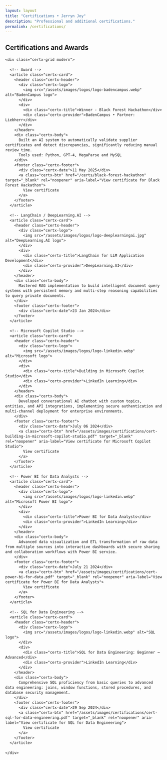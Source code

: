 ```yaml
---
layout: layout
title: "Certifications • Jerryn Joy"
description: "Professional and additional certifications."
permalink: /certifications/
---
```


<section id="certifications" class="certifications-section">
  <div class="container">
    <div class="section-header">
      <h2 class="section-title">Certifications and Awards</h2>
    </div>

    <div class="certx-grid modern">

      <!-- Award -->
      <article class="certx-card">
        <header class="certx-header">
          <div class="certx-logo">
            <img src="/assets/images/logos/logo-badencampus.webp" alt="BadenCampus logo">
          </div>
          <div>
            <div class="certx-title">Winner - Black Forest Hackathon</div>
            <div class="certx-provider">BadenCampus • Partner: Liebherr</div>
          </div>
        </header>
        <div class="certx-body">
          Built an AI system to automatically validate supplier certificates and detect discrepancies, significantly reducing manual review time.
          Tools used: Python, GPT-4, MegaParse and MySQL
        </div>
        <footer class="certx-footer">
          <div class="certx-date">11 May 2025</div>
          <a class="certx-btn" href="/certs/black-forest-hackathon" target="_blank" rel="noopener" aria-label="View certificate for Black Forest Hackathon">
            View certificate
          </a>
        </footer>
      </article>

      <!-- LangChain / DeepLearning.AI -->
      <article class="certx-card">
        <header class="certx-header">
          <div class="certx-logo">
            <img src="/assets/images/logos/logo-deeplearningai.jpg" alt="DeepLearning.AI logo">
          </div>
          <div>
            <div class="certx-title">LangChain for LLM Application Development</div>
            <div class="certx-provider">DeepLearning.AI</div>
          </div>
        </header>
        <div class="certx-body">
          Mastered RAG implementation to build intelligent document query systems with persistent memory and multi-step reasoning capabilities to query private documents.
        </div>
        <footer class="certx-footer">
          <div class="certx-date">23 Jan 2024</div>
        </footer>
      </article>

      <!-- Microsoft Copilot Studio -->
      <article class="certx-card">
        <header class="certx-header">
          <div class="certx-logo">
            <img src="/assets/images/logos/logo-linkedin.webp" alt="Microsoft logo">
          </div>
          <div>
            <div class="certx-title">Building in Microsoft Copilot Studio</div>
            <div class="certx-provider">LinkedIn Learning</div>
          </div>
        </header>
        <div class="certx-body">
          Developed conversational AI chatbot with custom topics, entities, and API integrations, implementing secure authentication and multi-channel deployment for enterprise environments.
        </div>
        <footer class="certx-footer">
          <div class="certx-date">July 06 2024</div>
          <a class="certx-btn" href="/assets/images/certifications/cert-building-in-microsoft-copilot-studio.pdf" target="_blank" rel="noopener" aria-label="View certificate for Microsoft Copilot Studio">
            View certificate
          </a>
        </footer>
      </article>

      <!-- Power BI for Data Analysts -->
      <article class="certx-card">
        <header class="certx-header">
          <div class="certx-logo">
            <img src="/assets/images/logos/logo-linkedin.webp" alt="Microsoft Power BI logo">
          </div>
          <div>
            <div class="certx-title">Power BI for Data Analysts</div>
            <div class="certx-provider">LinkedIn Learning</div>
          </div>
        </header>
        <div class="certx-body">
          Advanced data visualization and ETL transformation of raw data from multiple sources into interactive dashboards with secure sharing and collaboration workflows with Power BI service.
        </div>
        <footer class="certx-footer">
          <div class="certx-date">July 21 2024</div>
          <a class="certx-btn" href="/assets/images/certifications/cert-power-bi-for-data.pdf" target="_blank" rel="noopener" aria-label="View certificate for Power BI for Data Analysts">
            View certificate
          </a>
        </footer>
      </article>

      <!-- SQL for Data Engineering -->
      <article class="certx-card">
        <header class="certx-header">
          <div class="certx-logo">
            <img src="/assets/images/logos/logo-linkedin.webp" alt="SQL logo">
          </div>
          <div>
            <div class="certx-title">SQL for Data Engineering: Beginner → Advanced</div>
            <div class="certx-provider">LinkedIn Learning</div>
          </div>
        </header>
        <div class="certx-body">
          Comprehensive SQL proficiency from basic queries to advanced data engineering: joins, window functions, stored procedures, and database security management.
        </div>
        <footer class="certx-footer">
          <div class="certx-date">29 Sep 2024</div>
          <a class="certx-btn" href="/assets/images/certifications/cert-sql-for-data-engineering.pdf" target="_blank" rel="noopener" aria-label="View certificate for SQL for Data Engineering">
            View certificate
          </a>
        </footer>
      </article>

    </div>
  </div>
</section>
